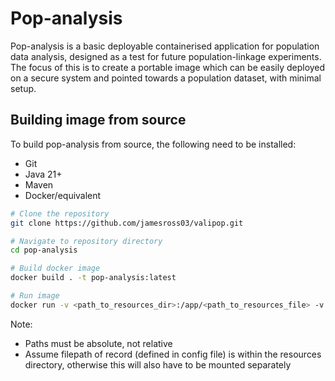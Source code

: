 # Pop-analysis
Pop-analysis is a basic deployable containerised application for population data analysis, designed as a test for future population-linkage experiments. The focus of this is to create a portable image which can be easily deployed on a secure system and pointed towards a population dataset, with minimal setup.

## Building image from source
To build pop-analysis from source, the following need to be installed:
- Git
- Java 21+
- Maven
- Docker/equivalent

```sh
# Clone the repository
git clone https://github.com/jamesross03/valipop.git

# Navigate to repository directory
cd pop-analysis

# Build docker image
docker build . -t pop-analysis:latest

# Run image
docker run -v <path_to_resources_dir>:/app/<path_to_resources_file> -v <path_to_results_dir>:/app/<path_to_results_dir> pop-analysis:latest <path_to_config_file>
```

Note:
- Paths must be absolute, not relative
- Assume filepath of record (defined in config file) is within the resources directory, otherwise this will also have to be mounted separately